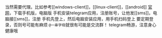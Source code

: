 当然需要代理。比如参考[[windows-client]]，[[linux-client]]，[[android]]
[官网](https://desktop.telegram.org/)，下载手机版，电脑版
手机安装telegram应用，注册账号，让他发[[sms]]，电脑接[[sms]]，注册
手机先登上，然后电脑安装应用，用手机扫码登上
要定期登录，否则号可能有麻烦
`@一串字母`就很有可能是交流群！
telegram畅游，注意身心健康哦
